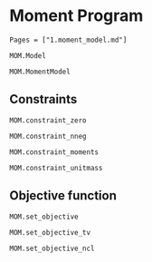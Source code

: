 # Moment Program
```@index
Pages = ["1.moment_model.md"]
```

```@docs 
MOM.Model
```

```@docs 
MOM.MomentModel
```

## Constraints

```@docs 
MOM.constraint_zero
```

```@docs 
MOM.constraint_nneg
```

```@docs
MOM.constraint_moments
```

```@docs 
MOM.constraint_unitmass
```

## Objective function

```@docs 
MOM.set_objective
```

```@docs 
MOM.set_objective_tv
```

```@docs 
MOM.set_objective_ncl
```
